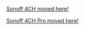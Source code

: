 [Sonoff 4CH moved here!](/devices/Sonoff-4CH)

[Sonoff 4CH Pro moved here!](/devices/Sonoff-4CH-Pro)
